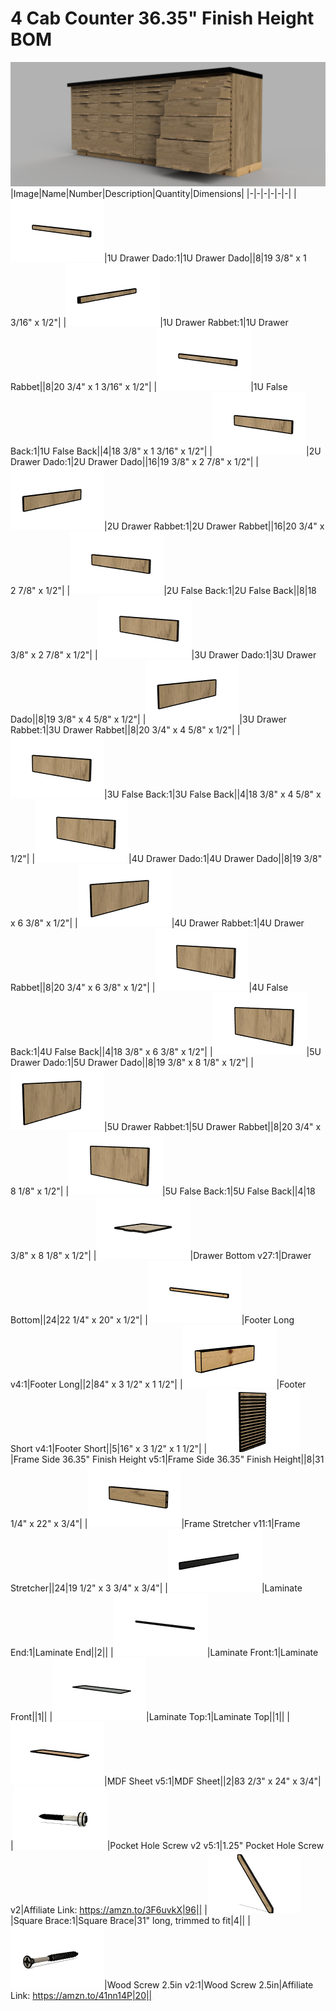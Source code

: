 # 4 Cab Counter 36.35" Finish Height BOM
![](images/4-cabinet-counter-render.png)
|Image|Name|Number|Description|Quantity|Dimensions|
|-|-|-|-|-|-|
|![](images/1u-drawer-dado.png)|1U Drawer Dado:1|1U Drawer Dado||8|19 3/8" x 1 3/16" x 1/2"|
|![](images/1u-drawer-rabbet.png)|1U Drawer Rabbet:1|1U Drawer Rabbet||8|20 3/4" x 1 3/16" x 1/2"|
|![](images/1u-false-back.png)|1U False Back:1|1U False Back||4|18 3/8" x 1 3/16" x 1/2"|
|![](images/2u-drawer-dado.png)|2U Drawer Dado:1|2U Drawer Dado||16|19 3/8" x 2 7/8" x 1/2"|
|![](images/2u-drawer-rabbet.png)|2U Drawer Rabbet:1|2U Drawer Rabbet||16|20 3/4" x 2 7/8" x 1/2"|
|![](images/2u-false-back.png)|2U False Back:1|2U False Back||8|18 3/8" x 2 7/8" x 1/2"|
|![](images/3u-drawer-dado.png)|3U Drawer Dado:1|3U Drawer Dado||8|19 3/8" x 4 5/8" x 1/2"|
|![](images/3u-drawer-rabbet.png)|3U Drawer Rabbet:1|3U Drawer Rabbet||8|20 3/4" x 4 5/8" x 1/2"|
|![](images/3u-false-back.png)|3U False Back:1|3U False Back||4|18 3/8" x 4 5/8" x 1/2"|
|![](images/4u-drawer-dado.png)|4U Drawer Dado:1|4U Drawer Dado||8|19 3/8" x 6 3/8" x 1/2"|
|![](images/4u-drawer-rabbet.png)|4U Drawer Rabbet:1|4U Drawer Rabbet||8|20 3/4" x 6 3/8" x 1/2"|
|![](images/4u-false-back.png)|4U False Back:1|4U False Back||4|18 3/8" x 6 3/8" x 1/2"|
|![](images/5u-drawer-dado.png)|5U Drawer Dado:1|5U Drawer Dado||8|19 3/8" x 8 1/8" x 1/2"|
|![](images/5u-drawer-rabbet.png)|5U Drawer Rabbet:1|5U Drawer Rabbet||8|20 3/4" x 8 1/8" x 1/2"|
|![](images/5u-false-back.png)|5U False Back:1|5U False Back||4|18 3/8" x 8 1/8" x 1/2"|
|![](images/drawer-bottom.png)|Drawer Bottom v27:1|Drawer Bottom||24|22 1/4" x 20" x 1/2"|
|![](images/footer-long.png)|Footer Long v4:1|Footer Long||2|84" x 3 1/2" x 1 1/2"|
|![](images/footer-short.png)|Footer Short v4:1|Footer Short||5|16" x 3 1/2" x 1 1/2"|
|![](images/frame-side-36.35--finish-height.png)|Frame Side 36.35" Finish Height v5:1|Frame Side 36.35" Finish Height||8|31 1/4" x 22" x 3/4"|
|![](images/frame-stretcher.png)|Frame Stretcher v11:1|Frame Stretcher||24|19 1/2" x 3 3/4" x 3/4"|
|![](images/laminate-end.png)|Laminate End:1|Laminate End||2||
|![](images/laminate-front.png)|Laminate Front:1|Laminate Front||1||
|![](images/laminate-top.png)|Laminate Top:1|Laminate Top||1||
|![](images/mdf-sheet.png)|MDF Sheet v5:1|MDF Sheet||2|83 2/3" x 24" x 3/4"|
|![](images/1.25--pocket-hole-screw-v2.png)|Pocket Hole Screw v2 v5:1|1.25" Pocket Hole Screw v2|Affiliate Link: https://amzn.to/3F6uvkX|96||
|![](images/square-brace.png)|Square Brace:1|Square Brace|31" long, trimmed to fit|4||
|![](images/wood-screw-2.5in.png)|Wood Screw 2.5in v2:1|Wood Screw 2.5in|Affiliate Link: https://amzn.to/41nn14P|20||